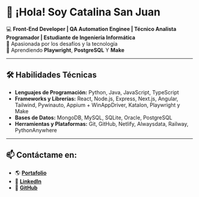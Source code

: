 # 👋 ¡Hola! Soy Catalina San Juan  

💻 **Front-End Developer | QA Automation Enginee | Técnico Analista Programador | Estudiante de Ingeniería Informática**  
🎵 Apasionada por los desafíos y la tecnología  
🌱 Aprendiendo **Playwright**, **PostgreSQL** Y **Make**  

---

## 🛠️ **Habilidades Técnicas**
- **Lenguajes de Programación:** Python, Java, JavaScript, TypeScript  
- **Frameworks y Librerías:** React, Node.js, Express, Next.js, Angular, Tailwind, Pywinauto, Appium + WinAppDriver, Katalon, Playwright y Make 
- **Bases de Datos:** MongoDB, MySQL, SQLite, Oracle, PostgreSQL  
- **Herramientas y Plataformas:** Git, GitHub, Netlify, Alwaysdata, Railway, PythonAnywhere  

---

## 📫 **Contáctame en:**  
- 🌎 **[Portafolio](https://catalina-sanjuan-portafolio.netlify.app/)**  
- 💼 **[LinkedIn](https://cl.linkedin.com/in/catalina-sanjuan-programadora)**  
- 🐙 **[GitHub](https://github.com/catalinasanjuan)**  
